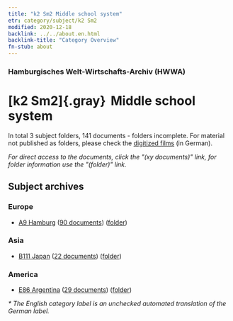 ```yaml
---
title: "k2 Sm2 Middle school system"
etr: category/subject/k2 Sm2
modified: 2020-12-18
backlink: ../../about.en.html
backlink-title: "Category Overview"
fn-stub: about
---
```


### Hamburgisches Welt-Wirtschafts-Archiv (HWWA)
# [k2 Sm2]{.gray}&#8201; Middle school system&#160; 





In total 3 subject folders, 141 documents - folders incomplete.
For material not published as folders, please check the [digitized films](/film/h1_sh) (in German).

_For direct access to the documents, click the "(xy documents)" link, for folder information use the "(folder)" link._

## Subject archives



### Europe

- [A9 Hamburg](../../../geo/about.en.html#A9) (<a href="https://dfg-viewer.de/show/?tx_dlf[id]=https://pm20.zbw.eu/mets/sh/1409xx/140905/1447xx/144741/public.mets.en.xml" target="_blank">90 documents</a>) ([folder](http://purl.org/pressemappe20/folder/sh/140905,144741))

### Asia

- [B111 Japan](../../../geo/about.en.html#B111) (<a href="https://dfg-viewer.de/show/?tx_dlf[id]=https://pm20.zbw.eu/mets/sh/1412xx/141272/1447xx/144741/public.mets.en.xml" target="_blank">22 documents</a>) ([folder](http://purl.org/pressemappe20/folder/sh/141272,144741))

### America

- [E86 Argentina](../../../geo/about.en.html#E86) (<a href="https://dfg-viewer.de/show/?tx_dlf[id]=https://pm20.zbw.eu/mets/sh/1416xx/141692/1447xx/144741/public.mets.en.xml" target="_blank">29 documents</a>) ([folder](http://purl.org/pressemappe20/folder/sh/141692,144741))


_* The English category label is an unchecked automated translation of the German label._

